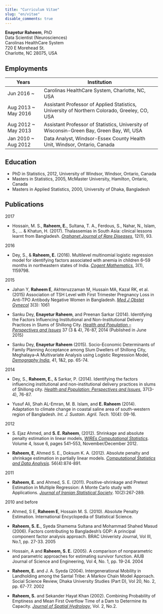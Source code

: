 ```yaml
---
title: "Curriculum Vitae"
slug: "en/vitae"
disable_comments: true
---
```


**Enayetur Raheem**, PhD <br>
Data Scientist (Neurosciences)<br>
Carolinas HealthCare System <br>
720 E Morehead St.<br>
Charlotte, NC 28075, USA

## Employments

 Years        | Institution  
 -------------| -----
 Jun 2016 ~    | Carolinas HealthCare System, Charlotte, NC, USA
 Aug 2013 ~ May 2016 | Assistant Professor of Applied Statistics, University of Northern Colorado, Greeley, CO, USA
 Aug 2012 ~ May 2013 | Assistant Professor of Statistics, University of Wisconsin-Green Bay, Green Bay, WI, USA
 Jan 2010 ~ Aug 2012 | Data Analyst, Windsor-Essex County Health Unit, Windsor, Ontario, Canada
 


## Education

* PhD in Statistics, 2012, University of Windsor, Windsor, Ontario, Canada
* Masters in Statistics, 2005, McMaster University, Hamilton, Ontario, Canada
* Masters in Applied Statistics, 2000, University of Dhaka, Bangladesh

## Publications


2017 

* Hossain, M. S., **Raheem, E.**, Sultana, T. A., Ferdous, S., Nahar, N., Islam, S., ... & Khatun, H. (2017). Thalassemias in South Asia: clinical lessons learnt from Bangladesh. [*Orphanet Journal of Rare Diseases*](https://ojrd.biomedcentral.com/articles/10.1186/s13023-017-0643-z), 12(1), 93.

2016

* Dey, S., & **Raheem, E.** (2016). Multilevel multinomial logistic regression model for identifying factors associated with anemia in children 6–59 months in northeastern states of India. [*Cogent Mathematics*](http://www.tandfonline.com/doi/full/10.1080/23311835.2016.1159798), 3(1), 1159798.

2015 

* Jahan Y, **Raheem E**, Akhteruzzaman M, Hussain MA, Kazal RK, et al. (2015) Association of TSH Level with First Trimester Pregnancy Loss in Anti-TPO Antibody Negative Women in Bangladesh. [*Med J Obstet Gynecol*](http://www.jscimedcentral.com/Obstetrics/obstetrics-3-1061.pdf) 3(3): 1061

* Sanku Dey, **Enayetur Raheem**, and Preenan Sarkar (2014). Identifying the Factors Influencing Institutional and Non-Institutional Delivery Practices in Slums of Shillong City. [*Health and Population – Perspectives and Issues*](http://medind.nic.in/hab/t14/i3/habt14i3p76.pdf) 37 (3 & 4), 76-87, 2014 (Published in June 2015)

* Sanku Dey, **Enayetur Raheem** (2015). Socio-Economic Determinants of Family Planning Acceptance among Slum Dwellers of Shillong City, Meghalaya–A Multivariate Analysis using Logistic Regression Model, [*Demography India*](https://www.researchgate.net/profile/Enayetur_Raheem/publication/283273293_Socio-Economic_Determinants_of_Family_Planning_Acceptance_among_Slum_Dwellers_of_Shillong_City_Meghalaya-A_Multivariate_Analysis_Using_Logistic_Regression_Model/links/563003f908ae76226de004ff/Socio-Economic-Determinants-of-Family-Planning-Acceptance-among-Slum-Dwellers-of-Shillong-City-Meghalaya-A-Multivariate-Analysis-Using-Logistic-Regression-Model.pdf), 41, 1\&2, pp. 65-74.


2014

* Dey, S., **Raheem, E.**, & Sarkar, P. (2014). Identifying the factors influencing institutional and non-institutional delivery practices in slums of Shillong city. [*Health and Population: Perspectives and Issues*](http://medind.nic.in/hab/t14/i3/habt14i3p76.pdf), 37(3-4), 76-87.

* Yusuf Ali, Shah AL-Emran, M. B. Islam, and **E. Raheem** (2014). Adaptation to climate change in coastal saline area of south-western region of Bangladesh. *Int. J. Sustain. Agril. Tech.* 10(4): 09-16.

2012

* S. Ejaz Ahmed, and **S. E. Raheem**, (2012). Shrinkage and absolute penalty estimation in linear models, [*WIREs Computational Statistics*](http://onlinelibrary.wiley.com/doi/10.1002/wics.1232/full). Volume 4, Issue 6, pages 541–553, November/December 2012.

* **Raheem, E**, Ahmed S. E., Doksum K. A. (2012). Absolute penalty and shrinkage estimation in partially linear models. [*Computational Statistics and Data Analysis*](http://dx.doi.org/10.1016/j.csda.2011.09.021). 56(4):874-891.

2011

* **Raheem, E.** and Ahmed, S. E. (2011). Positive-shrinkage and Pretest Estimation in Multiple Regression: A Monte Carlo study with Applications. [*Journal of Iranian Statistical Society*](http://jirss.irstat.ir/browse.php?a_id=166&sid=1&slc_lang=en). 10(2):267-289.

2010 and before

* Ahmed, S E, **Raheem E**, Hossain M. S. (2010). Absolute Penalty Estimation. International Encyclopedia of Statistical Science.

* **Raheem, S. E.**, Syeda Shamema Sultana and Mohammad Shahed Masud (2006). Factors contributing to Bangladesh’s GDP: A principal component factor analysis approach. BRAC Univeristy Journal, Vol III, No.1, pp. 27-33.
2005

* Hossain, A and **Raheem, S. E.** (2005). A comparison of nonparametric and parametric approaches for estimating survivor function. AIUB Journal of Science and Engineering, Vol 4, No. 1, pp. 19-24.
2004

* **Raheem, E.** and J. A. Syeda (2004). Intergenerational Mobility in Landholding among the Santal Tribe: A Markov Chain Model Approach. Social Science Review, Dhaka University Studies (Part D), Vol 20, No. 2, pp. 67-77.
2002

* **Raheem, S.** and Sekander Hayat Khan (2002). Combining Probability of Emptiness and Mean First Overflow Time of a Dam to Determine its Capacity. [*Journal of Spatial Hydrology*](http://www.spatialhydrology.net/index.php/JOSH/article/view/12/12), Vol. 2, No.2.
